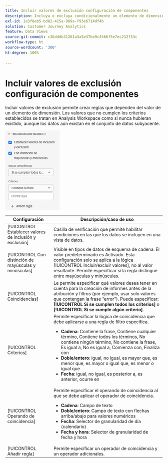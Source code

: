 ```yaml
---
title: Incluir valores de exclusión configuración de componentes
description: Incluya o excluya condicionalmente un elemento de dimensión según su valor.
exl-id: 1a3f8ab5-bd82-415a-989a-f93e6714df4b
solution: Customer Journey Analytics
feature: Data Views
source-git-commit: c36dddb31261a3a5e37be9c4566f5e7ec212f53c
workflow-type: ht
source-wordcount: '300'
ht-degree: 100%

---
```


# Incluir valores de exclusión configuración de componentes

Incluir valores de exclusión permite crear reglas que dependen del valor de un elemento de dimensión. Los valores que no cumplen los criterios establecidos se tratan en Analysis Workspace como si nunca hubieran existido, aunque los datos aún existan en el conjunto de datos subyacente.

![Incluir exclusión](../assets/include-exclude.png)

| Configuración | Descripción/caso de uso |
| --- | --- |
| [!UICONTROL Establecer valores de inclusión y exclusión] | Casilla de verificación que permite habilitar condiciones en las que los datos se incluyen en una vista de datos. |
| [!UICONTROL Con distinción de mayúsculas y minúsculas] | Visible en tipos de datos de esquema de cadena. El valor predeterminado es Activado. Esta configuración solo se aplica a la lógica [!UICONTROL Incluir/excluir valores], no al valor resultante. Permite especificar si la regla distingue entre mayúsculas y minúsculas. |
| [!UICONTROL Coincidencias] | Le permite especificar qué valores desea tener en cuenta para la creación de informes antes de la atribución y filtros (por ejemplo, usar solo valores que contengan la frase “error”). Puede especificar: **[!UICONTROL Si se cumplen todos los criterios]** o **[!UICONTROL Si se cumple algún criterio]**. |
| [!UICONTROL Criterios] | Permite especificar la lógica de coincidencia que debe aplicarse a una regla de filtro específica.<ul><li>**Cadena**: Contiene la frase, Contiene cualquier término, Contiene todos los términos, No contiene ningún término, No contiene la frase, Es igual a, No es igual a, Comienza con, Finaliza con</li><li>**Doble/entero**: igual, no igual, es mayor que, es menor que, es mayor o igual que, es menor o igual que</li><li>**Fecha**: igual, no igual, es posterior a, es anterior, ocurre en</li></ul> |
| [!UICONTROL Operando de coincidencia] | Permite especificar el operando de coincidencia al que se debe aplicar el operador de coincidencia.<ul><li>**Cadena**: Campo de texto</li><li>**Doble/entero**: Campo de texto con flechas arriba/abajo para valores numéricos</li><li>**Fecha**: Selector de granularidad de día (calendario)</li><li>**Fecha y hora**: Selector de granularidad de fecha y hora</li></ul> |
| [!UICONTROL Añadir regla] | Permite especificar un operador de coincidencia y un operador adicionales. |
